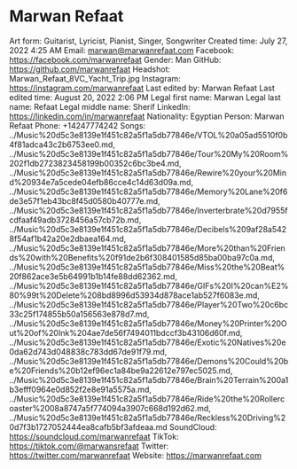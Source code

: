 # Marwan Refaat

Art form: Guitarist, Lyricist, Pianist, Singer, Songwriter
Created time: July 27, 2022 4:25 AM
Email: marwan@marwanrefaat.com
Facebook: https://facebook.com/marwanrefaat
Gender: Man
GitHub: https://github.com/marwanrefaat
Headshot: Marwan_Refaat_8VC_Yacht_Trip.jpg
Instagram: https://instagram.com/marwanrefaat
Last edited by: Marwan Refaat
Last edited time: August 20, 2022 2:06 PM
Legal first name: Marwan
Legal last name: Refaat
Legal middle name: Sherif
LinkedIn: https://linkedin.com/in/marwanrefaat
Nationality: Egyptian
Person: Marwan Refaat
Phone: +14247774242
Songs: ../Music%20d5c3e8139e1f451c82a5f1a5db77846e/VTOL%20a05ad5510f0b4f81adca43c2b6753ee0.md, ../Music%20d5c3e8139e1f451c82a5f1a5db77846e/Tour%20My%20Room%202f1db2723823458199b00352c6bc3be4.md, ../Music%20d5c3e8139e1f451c82a5f1a5db77846e/Rewire%20your%20Mind%20934e7a5cede04efb86cce4c14d63d09a.md, ../Music%20d5c3e8139e1f451c82a5f1a5db77846e/Memory%20Lane%20f6de3e57f1eb43bc8f45d0580b40777e.md, ../Music%20d5c3e8139e1f451c82a5f1a5db77846e/Inverterbrate%20d7955fcdfaaf49adb3728456a57cb72b.md, ../Music%20d5c3e8139e1f451c82a5f1a5db77846e/Decibels%209af28a5428f54af1b42a20e2dbaea164.md, ../Music%20d5c3e8139e1f451c82a5f1a5db77846e/More%20than%20Friends%20with%20Benefits%20f91de2b6f308401585d85ba00ba97c0a.md, ../Music%20d5c3e8139e1f451c82a5f1a5db77846e/Miss%20the%20Beat%20f862ace3e5b64991b1b14fe88dd62362.md, ../Music%20d5c3e8139e1f451c82a5f1a5db77846e/GIFs%20I%20can%E2%80%99t%20Delete%208bd8996d53934d878ace1ab527f6083e.md, ../Music%20d5c3e8139e1f451c82a5f1a5db77846e/Player%20Two%20c6bc33c25f174855b50a156563e878d7.md, ../Music%20d5c3e8139e1f451c82a5f1a5db77846e/Money%20Printer%20Out%20of%20Ink%204ae7de56f7494011bdccf3b43106d60f.md, ../Music%20d5c3e8139e1f451c82a5f1a5db77846e/Exotic%20Natives%20e0da62d743d048838c783dd67de91f79.md, ../Music%20d5c3e8139e1f451c82a5f1a5db77846e/Demons%20Could%20be%20Friends%20b12ef96ec1a84be9a22612e797ec5025.md, ../Music%20d5c3e8139e1f451c82a5f1a5db77846e/Brain%20Terrain%200a1b3efff0964e0d852f2e8e91a5575a.md, ../Music%20d5c3e8139e1f451c82a5f1a5db77846e/Ride%20the%20Rollercoaster%2008a8747a5f774094a3907c668d192d62.md, ../Music%20d5c3e8139e1f451c82a5f1a5db77846e/Reckless%20Driving%20d7f3b1727052444ea8cafb5bf3afdeaa.md
SoundCloud: https://soundcloud.com/marwanrefaat
TikTok: https://tiktok.com/@marwansrefaat
Twitter: https://twitter.com/marwanrefaat
Website: https://marwanrefaat.com
